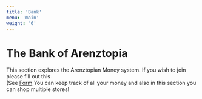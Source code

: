 ```yaml
---
title: 'Bank'
menu: 'main'
weight: '6'
---
```


# The Bank of Arenztopia
This section explores the Arenztopian Money system. If you wish to join please fill out this  
(See [Form](https://forms.gle/FzM1NHhjE7xB9eFa8)
You can keep track of all your money and also in this section you can shop multiple stores!
